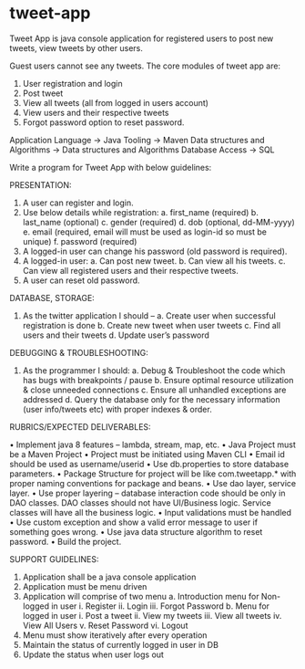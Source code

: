 # tweet-app
Tweet App is java console application for registered users to post new tweets, view tweets by other users.

Guest users cannot see any tweets.
The core modules of tweet app are:
1.	User registration and login
2.	Post tweet
3.	View all tweets (all from logged in users account)
4.	View users and their respective tweets
5.	Forgot password option to reset password.

Application Language -> Java
Tooling ->	Maven
Data structures and Algorithms -> Data structures and Algorithms
Database Access ->	SQL

Write a program for Tweet App with below guidelines:

PRESENTATION:
1.	A user can register and login.
2.	Use below details while registration:
	a.	first_name (required)
	b.	last_name (optional)
	c.	gender (required)
	d.	dob (optional, dd-MM-yyyy)
	e.	email (required, email will must be used as login-id so must be unique)
	f.	password (required)
3.	A logged-in user can change his password (old password is required).
4.	A logged-in user:
	a.	Can post new tweet.
	b.	Can view all his tweets.
	c.	Can view all registered users and their respective tweets.
5.	A user can reset old password.

DATABASE, STORAGE:
1.	As the twitter application I should –
	a.	Create user when successful registration is done
	b.	Create new tweet when user tweets
	c.	Find all users and their tweets
	d.	Update user’s password

DEBUGGING & TROUBLESHOOTING:
1.	As the programmer I should:
	a.	Debug & Troubleshoot the code which has bugs with breakpoints / pause 
	b.	Ensure optimal resource utilization & close unneeded connections
	c.	Ensure all unhandled exceptions are addressed 
	d.	Query the database only for the necessary information (user info/tweets etc) with proper indexes & order.

RUBRICS/EXPECTED DELIVERABLES:

•	Implement java 8 features – lambda, stream, map, etc.
•	Java Project must be a Maven Project
•	Project must be initiated using Maven CLI
•	Email id should be used as username/userid
•	Use db.properties to store database parameters.
•	Package Structure for project will be like com.tweetapp.* with proper naming conventions for package and beans.
•	Use dao layer, service layer.
•	Use proper layering – database interaction code should be only in DAO classes. DAO classes should not have UI/Business logic. Service classes will have all the business logic.
•	Input validations must be handled
•	Use custom exception and show a valid error message to user if something goes wrong.
•	Use java data structure algorithm to reset password. 
•	Build the project.

SUPPORT GUIDELINES:
1.	Application shall be a java console application
2.	Application must be menu driven
3.	Application will comprise of two menu
	a.	Introduction menu for Non-logged in user
		i.	Register
		ii.	Login
		iii.	Forgot Password
	b.	Menu for logged in user
		i.	Post a tweet
		ii.	View my tweets
		iii.	View all tweets
		iv.	View All Users
		v.	Reset Password
		vi.	Logout 
4.	Menu must show iteratively after every operation
5.	Maintain the status of currently logged in user in DB
6.	Update the status when user logs out
